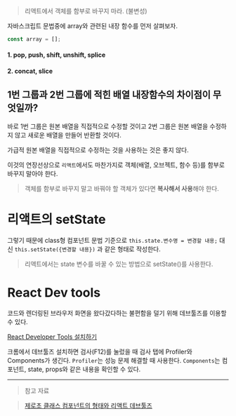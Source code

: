 > 리액트에서 객체를 함부로 바꾸지 마라. (불변성)

자바스크립트 문법중에 array와 관련된 내장 함수를 먼저 살펴보자.

```javascript
const array = [];
```

>

#### 1. pop, push, shift, unshift, splice

#### 2. concat, slice

## 1번 그룹과 2번 그룹에 적힌 배열 내장함수의 차이점이 무엇일까?

바로 1번 그룹은 원본 배열을 직접적으로 수정할 것이고
2번 그룹은 원본 배열을 수정하지 않고 새로운 배열을 만들어 반환할 것이다.

가급적 원본 배열을 직접적으로 수정하는 것을 사용하는 것은 좋지 않다.

이것의 연장선상으로 `리액트`에서도 마찬가지로 객체(배열, 오브젝트, 함수 등)를 함부로 바꾸지 말아야 한다.

> 객체를 함부로 바꾸지 말고 바꿔야 할 객체가 있다면 **복사해서 사용**해야 한다.

# 리액트의 setState

그렇기 때문에 class형 컴포넌트 문법 기준으로
`this.state.변수명 = 변경할 내용;` 대신
`this.setState({변경할 내용})` 과 같은 형태로 작성한다.

> 리액트에서는 state 변수를 바꿀 수 있는 방법으로 setState()를 사용한다.

# React Dev tools

코드와 렌더링된 브라우저 화면을 왔다갔다하는 불편함을 덜기 위해 데브툴즈를 이용할 수 있다.

[React Developer Tools 설치하기](https://chrome.google.com/webstore/detail/react-developer-tools/fmkadmapgofadopljbjfkapdkoienihi?hl=ko)

크롬에서 데브툴즈 설치하면 검사(F12)를 눌렀을 때 검사 탭에 Profiler와 Components가 생긴다.
`Profiler`는 성능 문제 해결할 때 사용한다.
`Components`는 컴포넌트, state, props와 같은 내용을 확인할 수 있다.

---

> 참고 자료

> [제로초 클래스 컴포넌트의 형태와 리액트 데브툴즈](https://www.youtube.com/watch?v=fpc7KnqFGrs&list=PLcqDmjxt30RtqbStQqk-eYMK8N-1SYIFn&index=5&ab_channel=ZeroChoTV)
